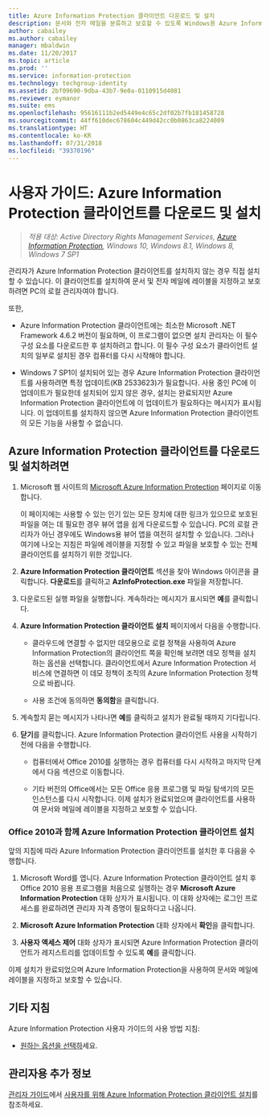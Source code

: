 ```yaml
---
title: Azure Information Protection 클라이언트 다운로드 및 설치
description: 문서와 전자 메일을 분류하고 보호할 수 있도록 Windows용 Azure Information Protection 클라이언트를 설치하는 사용자용 지침을 제공합니다.
author: cabailey
ms.author: cabailey
manager: mbaldwin
ms.date: 11/20/2017
ms.topic: article
ms.prod: ''
ms.service: information-protection
ms.technology: techgroup-identity
ms.assetid: 2bf09690-9dba-43b7-9e0a-0110915d4081
ms.reviewer: eymanor
ms.suite: ems
ms.openlocfilehash: 95616111b2ed5449e4c65c2df02b7fb181458728
ms.sourcegitcommit: 44ff610dec678604c449d42cc0b0863ca8224009
ms.translationtype: HT
ms.contentlocale: ko-KR
ms.lasthandoff: 07/31/2018
ms.locfileid: "39370196"
---
```

# <a name="user-guide-download-and-install-the-azure-information-protection-client"></a>사용자 가이드: Azure Information Protection 클라이언트를 다운로드 및 설치

>*적용 대상: Active Directory Rights Management Services, [Azure Information Protection](https://azure.microsoft.com/pricing/details/information-protection), Windows 10, Windows 8.1, Windows 8, Windows 7 SP1*

관리자가 Azure Information Protection 클라이언트를 설치하지 않는 경우 직접 설치할 수 있습니다. 이 클라이언트를 설치하여 문서 및 전자 메일에 레이블을 지정하고 보호하려면 PC의 로컬 관리자여야 합니다.

또한,

- Azure Information Protection 클라이언트에는 최소한 Microsoft .NET Framework 4.6.2 버전이 필요하며, 이 프로그램이 없으면 설치 관리자는 이 필수 구성 요소를 다운로드한 후 설치하려고 합니다. 이 필수 구성 요소가 클라이언트 설치의 일부로 설치된 경우 컴퓨터를 다시 시작해야 합니다.

- Windows 7 SP1이 설치되어 있는 경우 Azure Information Protection 클라이언트를 사용하려면 특정 업데이트(KB 2533623)가 필요합니다. 사용 중인 PC에 이 업데이트가 필요한데 설치되어 있지 않은 경우, 설치는 완료되지만 Azure Information Protection 클라이언트에 이 업데이트가 필요하다는 메시지가 표시됩니다. 이 업데이트를 설치하지 않으면 Azure Information Protection 클라이언트의 모든 기능을 사용할 수 없습니다. 

## <a name="to-download-and-install-the-azure-information-protection-client"></a>Azure Information Protection 클라이언트를 다운로드 및 설치하려면    

1.  Microsoft 웹 사이트의 [Microsoft Azure Information Protection](https://go.microsoft.com/fwlink/?LinkId=303970) 페이지로 이동합니다.

    이 페이지에는 사용할 수 있는 인기 있는 모든 장치에 대한 링크가 있으므로 보호된 파일을 여는 데 필요한 경우 뷰어 앱을 쉽게 다운로드할 수 있습니다. PC의 로컬 관리자가 아닌 경우에도 Windows용 뷰어 앱을 여전히 설치할 수 있습니다. 그러나 여기에 나오는 지침은 파일에 레이블을 지정할 수 있고 파일을 보호할 수 있는 전체 클라이언트를 설치하기 위한 것입니다. 

2. **Azure Information Protection 클라이언트** 섹션을 찾아 Windows 아이콘을 클릭합니다. **다운로드**를 클릭하고 **AzInfoProtection.exe** 파일을 저장합니다.     

3. 다운로드된 실행 파일을 실행합니다. 계속하라는 메시지가 표시되면 **예**를 클릭합니다.    

4. **Azure Information Protection 클라이언트 설치** 페이지에서 다음을 수행합니다.     
    - 클라우드에 연결할 수 없지만 데모용으로 로컬 정책을 사용하여 Azure Information Protection의 클라이언트 쪽을 확인해 보려면 데모 정책을 설치하는 옵션을 선택합니다. 클라이언트에서 Azure Information Protection 서비스에 연결하면 이 데모 정책이 조직의 Azure Information Protection 정책으로 바뀝니다.    

    - 사용 조건에 동의하면 **동의함**을 클릭합니다.    

5. 계속할지 묻는 메시지가 나타나면 **예**를 클릭하고 설치가 완료될 때까지 기다립니다.    

6. **닫기**를 클릭합니다. Azure Information Protection 클라이언트 사용을 시작하기 전에 다음을 수행합니다.    

    - 컴퓨터에서 Office 2010를 실행하는 경우 컴퓨터를 다시 시작하고 마지막 단계에서 다음 섹션으로 이동합니다.    
        
    - 기타 버전의 Office에서는 모든 Office 응용 프로그램 및 파일 탐색기의 모든 인스턴스를 다시 시작합니다. 이제 설치가 완료되었으며 클라이언트를 사용하여 문서와 메일에 레이블을 지정하고 보호할 수 있습니다.    

### <a name="installing-the-azure-information-protection-client-with-office-2010"></a>Office 2010과 함께 Azure Information Protection 클라이언트 설치    
앞의 지침에 따라 Azure Information Protection 클라이언트를 설치한 후 다음을 수행합니다.    

1. Microsoft Word를 엽니다. Azure Information Protection 클라이언트 설치 후 Office 2010 응용 프로그램을 처음으로 실행하는 경우 **Microsoft Azure Information Protection** 대화 상자가 표시됩니다. 이 대화 상자에는 로그인 프로세스를 완료하려면 관리자 자격 증명이 필요하다고 나옵니다.

2. **Microsoft Azure Information Protection** 대화 상자에서 **확인**을 클릭합니다.

3. **사용자 액세스 제어** 대화 상자가 표시되면 Azure Information Protection 클라이언트가 레지스트리를 업데이트할 수 있도록 **예**를 클릭합니다.

이제 설치가 완료되었으며 Azure Information Protection을 사용하여 문서와 메일에 레이블을 지정하고 보호할 수 있습니다.

## <a name="other-instructions"></a>기타 지침    
Azure Information Protection 사용자 가이드의 사용 방법 지침:

- [원하는 옵션을 선택하](client-user-guide.md#what-do-you-want-to-do)세요.

## <a name="additional-information-for-administrators"></a>관리자용 추가 정보    
[관리자 가이드](client-admin-guide.md)에서 [사용자를 위해 Azure Information Protection 클라이언트 설치](client-admin-guide-install.md)를 참조하세요.
 
  
